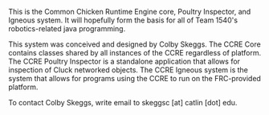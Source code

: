 This is the Common Chicken Runtime Engine core, Poultry Inspector, and Igneous system.
It will hopefully form the basis for all of Team 1540's robotics-related java programming.

This system was conceived and designed by Colby Skeggs.
The CCRE Core contains classes shared by all instances of the CCRE regardless of platform.
The CCRE Poultry Inspector is a standalone application that allows for inspection of Cluck networked objects.
The CCRE Igneous system is the system that allows for programs using the CCRE to run on the FRC-provided platform.

To contact Colby Skeggs, write email to skeggsc [at] catlin [dot] edu.
